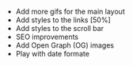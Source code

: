 -   Add more gifs for the main layout
-   Add styles to the links [50%]
-   Add styles to the scroll bar
-   SEO improvements
-   Add Open Graph (OG) images
-   Play with date formate

